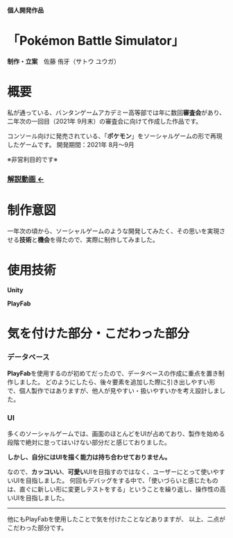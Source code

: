 **個人開発作品**
# 「Pokémon Battle Simulator」
**制作・立案**　佐藤 侑牙（サトウ ユウガ）
# 概要

私が通っている、バンタンゲームアカデミー高等部では年に数回**審査会**があり、二年次の一回目（2021年 9月末）の審査会に向けて作成した作品です。

コンソール向けに発売されている、「**ポケモン**」をソーシャルゲームの形で再現したゲームです。
開発期間：2021年 8月～9月

※非営利目的です※

### [解説動画 ←](https://youtu.be/9KUepTCOu5s)

# 制作意図

一年次の頃から、ソーシャルゲームのような開発してみたく、その思いを実現させる**技術**と**機会**を得たので、実際に制作してみました。

# 使用技術
**Unity**
  
**PlayFab**

# 気を付けた部分・こだわった部分

### データベース
**PlayFab**を使用するのが初めてだったので、データベースの作成に重点を置き制作しました。
どのようにしたら、後々要素を追加した際に引き出しやすい形で、個人製作ではありますが、他人が見やすい・扱いやすいかを考え設計しました。

### UI
多くのソーシャルゲームでは、画面のほとんどをUIが占めており、製作を始める段階で絶対に怠ってはいけない部分だと感じておりました。

**しかし、自分にはUIを描く能力は持ち合わせておりません。**

なので、**カッコいい**、**可愛い**UIを目指すのではなく、ユーザーにとって使いやすいUIを目指しました。
何回もデバッグをする中で、「使いづらいと感じたものは、直ぐに新しい形に変更しテストをする」ということを繰り返し、操作性の高いUIを目指しました。

---
他にもPlayFabを使用したことで気を付けたことなどありますが、
以上、二点がこだわった部分です。